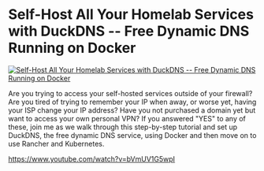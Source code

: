 # Self-Host All Your Homelab Services with DuckDNS -- Free Dynamic DNS Running on Docker

[![Self-Host All Your Homelab Services with DuckDNS -- Free Dynamic DNS Running on Docker](http://img.youtube.com/vi/bVmUV1G5wpI/0.jpg)](https://www.youtube.com/watch?v=bVmUV1G5wpI "Self-Host All Your Homelab Services with DuckDNS -- Free Dynamic DNS Running on Docker")

Are you trying to access your self-hosted services outside of your firewall?  Are you tired of trying to remember your IP when away, or worse yet, having your ISP change your IP address?  Have you not purchased a domain yet but want to access your own personal VPN?  If you answered "YES" to any of these, join me as we walk through this step-by-step tutorial and set up DuckDNS, the free dynamic DNS service, using Docker and then move on to use Rancher and Kubernetes. 

https://www.youtube.com/watch?v=bVmUV1G5wpI